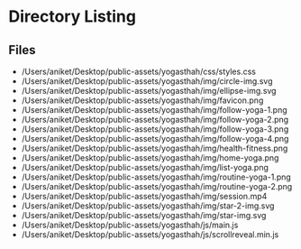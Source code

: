 # Directory Listing

## Files

- /Users/aniket/Desktop/public-assets/yogasthah/css/styles.css
- /Users/aniket/Desktop/public-assets/yogasthah/img/circle-img.svg
- /Users/aniket/Desktop/public-assets/yogasthah/img/ellipse-img.svg
- /Users/aniket/Desktop/public-assets/yogasthah/img/favicon.png
- /Users/aniket/Desktop/public-assets/yogasthah/img/follow-yoga-1.png
- /Users/aniket/Desktop/public-assets/yogasthah/img/follow-yoga-2.png
- /Users/aniket/Desktop/public-assets/yogasthah/img/follow-yoga-3.png
- /Users/aniket/Desktop/public-assets/yogasthah/img/follow-yoga-4.png
- /Users/aniket/Desktop/public-assets/yogasthah/img/health-fitness.png
- /Users/aniket/Desktop/public-assets/yogasthah/img/home-yoga.png
- /Users/aniket/Desktop/public-assets/yogasthah/img/list-yoga.png
- /Users/aniket/Desktop/public-assets/yogasthah/img/routine-yoga-1.png
- /Users/aniket/Desktop/public-assets/yogasthah/img/routine-yoga-2.png
- /Users/aniket/Desktop/public-assets/yogasthah/img/session.mp4
- /Users/aniket/Desktop/public-assets/yogasthah/img/star-2-img.svg
- /Users/aniket/Desktop/public-assets/yogasthah/img/star-img.svg
- /Users/aniket/Desktop/public-assets/yogasthah/js/main.js
- /Users/aniket/Desktop/public-assets/yogasthah/js/scrollreveal.min.js